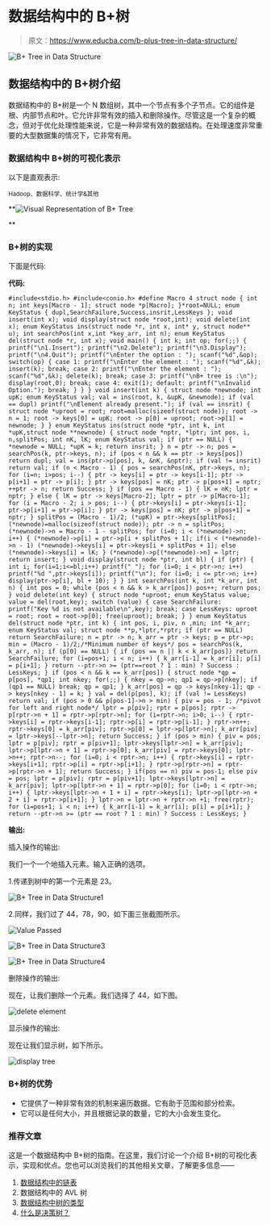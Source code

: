 # 数据结构中的 B+树

> 原文：<https://www.educba.com/b-plus-tree-in-data-structure/>

![B+ Tree in Data Structure](img/9cceb4960913434f16f0574642881c0b.png)



## 数据结构中的 B+树介绍

数据结构中的 B+树是一个 N 数组树，其中一个节点有多个子节点。它的组件是根、内部节点和叶。它允许非常有效的插入和删除操作。尽管这是一个复杂的概念，但对于优化处理性能来说，它是一种非常有效的数据结构。在处理速度非常重要的大型数据集的情况下，它非常有用。

### 数据结构中 B+树的可视化表示

以下是直观表示:

<small>Hadoop、数据科学、统计学&其他</small>

**![Visual Representation of B+ Tree](img/1894de787418f1eb1ae90a34a630532b.png)

** 

### B+树的实现

下面是代码:

**代码:**

`#include<stdio.h>
#include<conio.h>
#define Macro 4
struct node
{
int n;
int keys[Macro - 1];
struct node *p[Macro];
}*root=NULL;
enum KeyStatus { dupl,SearchFailure,Success,insrit,LessKeys };
void insert(int x);
void display(struct node *root,int);
void delete(int x);
enum KeyStatus ins(struct node *r, int x, int* y, struct node** u);
int searchPos(int x,int *key_arr, int n);
enum KeyStatus del(struct node *r, int x);
void main()
{
int k;
int op;
for(;;)
{
printf("\n1.Insert");
printf("\n2.Delete");
printf("\n3.Display");
printf("\n4.Quit");
printf("\nEnter the option : ");
scanf("%d",&op);
switch(op)
{
case 1:
printf("\nEnter the element : ");
scanf("%d",&k);
insert(k);
break;
case 2:
printf("\nEnter the element : ");
scanf("%d",&k);
delete(k);
break;
case 3:
printf("\nB+ tree is :\n");
display(root,0);
break;
case 4:
exit(1);
default:
printf("\nInvalid Option.");
break;
}
}
}
void insert(int k)
{
struct node *newnode;
int upK;
enum KeyStatus val;
val = ins(root, k, &upK, &newnode);
if (val == dupl)
printf("\nElement already present.");
if (val == insrit)
{
struct node *uproot = root;
root=malloc(sizeof(struct node));
root -> n = 1;
root -> keys[0] = upK;
root -> p[0] = uproot;
root->p[1] = newnode;
}
}
enum KeyStatus ins(struct node *ptr, int k, int *upK,struct node **newnode)
{
struct node *nptr, *lptr;
int pos, i, n,splitPos;
int nK, lK;
enum KeyStatus val;
if (ptr == NULL)
{
*newnode = NULL;
*upK = k;
return insrit;
}
n = ptr -> n;
pos = searchPos(k, ptr->keys, n);
if (pos < n && k == ptr -> keys[pos])
return dupl;
val = ins(ptr->p[pos], k, &nK, &nptr);
if (val != insrit)
return val;
if (n < Macro - 1)
{
pos = searchPos(nK, ptr->keys, n);
for (i=n; i>pos; i--)
{
ptr -> keys[i] = ptr -> keys[i-1];
ptr -> p[i+1] = ptr -> p[i];
}
ptr -> keys[pos] = nK;
ptr -> p[pos+1] = nptr;
++ptr -> n;
return Success;
}
if (pos == Macro - 1)
{
lK = nK;
lptr = nptr;
}
else
{
lK = ptr -> keys[Macro-2];
lptr = ptr -> p[Macro-1];
for (i = Macro - 2; i > pos; i--)
{
ptr->keys[i] = ptr->keys[i-1];
ptr->p[i+1] = ptr->p[i];
}
ptr -> keys[pos] = nK;
ptr -> p[pos+1] = nptr;
}
splitPos = (Macro - 1)/2;
(*upK) = ptr->keys[splitPos];
(*newnode)=malloc(sizeof(struct node));
ptr -> n = splitPos;
(*newnode)->n = Macro - 1 - splitPos;
for (i=0; i < (*newnode)->n; i++)
{
(*newnode)->p[i] = ptr->p[i + splitPos + 1];
if(i < (*newnode)->n - 1)
(*newnode)->keys[i] = ptr->keys[i + splitPos + 1];
else
(*newnode)->keys[i] = lK;
}
(*newnode)->p[(*newnode)->n] = lptr;
return insert;
}
void display(struct node *ptr, int bl)
{
if (ptr)
{
int i;
for(i=1;i<=bl;i++)
printf(" ");
for (i=0; i < ptr->n; i++)
printf("%d ",ptr->keys[i]);
printf("\n");
for (i=0; i <= ptr->n; i++)
display(ptr->p[i], bl + 10);
}
}
int searchPos(int k, int *k_arr, int n)
{
int pos = 0;
while (pos < n && k > k_arr[pos])
pos++;
return pos;
}
void delete(int key)
{
struct node *uproot;
enum KeyStatus value;
value = del(root,key);
switch (value)
{
case SearchFailure:
printf("Key %d is not available\n",key);
break;
case LessKeys:
uproot = root;
root = root->p[0];
free(uproot);
break;
}
}
enum KeyStatus del(struct node *ptr, int k)
{
int pos, i, piv, n ,min;
int *k_arr;
enum KeyStatus val;
struct node **p,*lptr,*rptr;
if (ptr == NULL)
return SearchFailure;
n = ptr -> n;
k_arr = ptr -> keys;
p = ptr->p;
min = (Macro - 1)/2;/*Minimum number of keys*/
pos = searchPos(k, k_arr, n);
if (p[0] == NULL)
{
if (pos == n || k < k_arr[pos])
return SearchFailure;
for (i=pos+1; i < n; i++)
{
k_arr[i-1] = k_arr[i];
p[i] = p[i+1];
}
return --ptr->n >= (ptr==root ? 1 : min) ? Success : LessKeys;
}
if (pos < n && k == k_arr[pos])
{
struct node *qp = p[pos], *qp1;
int nkey;
for(;;)
{
nkey = qp->n;
qp1 = qp->p[nkey];
if (qp1 == NULL)
break;
qp = qp1;
}
k_arr[pos] = qp -> keys[nkey-1];
qp -> keys[nkey - 1] = k;
}
val = del(p[pos], k);
if (val != LessKeys)
return val;
if (pos > 0 && p[pos-1]->n > min)
{
piv = pos - 1; /*pivot for left and right node*/
lptr = p[piv];
rptr = p[pos];
rptr -> p[rptr->n + 1] = rptr->p[rptr->n];
for (i=rptr->n; i>0; i--)
{
rptr->keys[i] = rptr->keys[i-1];
rptr->p[i] = rptr->p[i-1];
}
rptr->n++;
rptr->keys[0] = k_arr[piv];
rptr->p[0] = lptr->p[lptr->n];
k_arr[piv] = lptr->keys[--lptr->n];
return Success;
}
if (pos > min)
{
piv = pos; lptr = p[piv];
rptr = p[piv+1];
lptr->keys[lptr->n] = k_arr[piv];
lptr->p[lptr->n + 1] = rptr->p[0];
k_arr[piv] = rptr->keys[0];
lptr->n++;
rptr->n--;
for (i=0; i < rptr->n; i++)
{
rptr->keys[i] = rptr->keys[i+1];
rptr->p[i] = rptr->p[i+1];
}
rptr->p[rptr->n] = rptr->p[rptr->n + 1];
return Success;
}
if(pos == n)
piv = pos-1;
else
piv = pos;
lptr = p[piv];
rptr = p[piv+1];
lptr->keys[lptr->n] = k_arr[piv];
lptr->p[lptr->n + 1] = rptr->p[0];
for (i=0; i < rptr->n; i++)
{
lptr->keys[lptr->n + 1 + i] = rptr->keys[i];
lptr->p[lptr->n + 2 + i] = rptr->p[i+1];
}
lptr->n = lptr->n + rptr->n +1;
free(rptr);
for (i=pos+1; i < n; i++)
{
k_arr[i-1] = k_arr[i];
p[i] = p[i+1];
}
return --ptr->n >= (ptr == root ? 1 : min) ? Success : LessKeys;
}`

**输出:**

插入操作的输出:

我们一个一个地插入元素。输入正确的选项。

1.传递到树中的第一个元素是 23。

![B+ Tree in Data Structure1](img/31fa088f7cedd914bde76b4478acf60f.png)



2.同样，我们过了 44，78，90，如下面三张截图所示。

![Value Passed](img/38ad6bc0fee2a3fc3413ba37e30147cf.png)



![B+ Tree in Data Structure3](img/8eeccdde9e831c2fc5d6c706c89b2493.png)



![B+ Tree in Data Structure4](img/4c888b3001e82e32d5bbd0e8e71096b1.png)



删除操作的输出:

现在，让我们删除一个元素。我们选择了 44，如下图。

![delete element](img/02b3d0df197fc9ccc7badf3c0db2e8f3.png)



显示操作的输出:

现在让我们显示树，如下所示。

![display tree](img/c183dc68219b2feadba7d32c7ea0a4c1.png)



### B+树的优势

*   它提供了一种非常有效的机制来遍历数据。它有助于范围和部分检索。
*   它可以是任何大小，并且根据记录的数量，它的大小会发生变化。

### 推荐文章

这是一个数据结构中 B+树的指南。在这里，我们讨论一个介绍 B+树的可视化表示，实现和优点。您也可以浏览我们的其他相关文章，了解更多信息——

1.  [数据结构中的链表](https://www.educba.com/linked-list-in-data-structure/)
2.  数据结构中的 AVL 树
3.  [数据结构中树的类型](https://www.educba.com/types-of-trees-in-data-structure/)
4.  [什么是决策树？](https://www.educba.com/what-is-decision-tree/)





